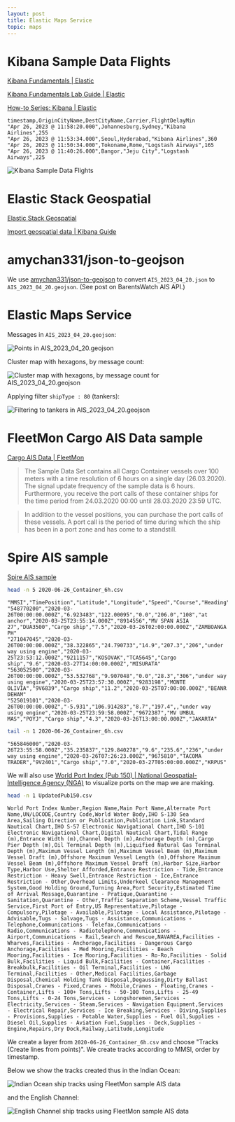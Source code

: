 ```yaml
---
layout: post
title: Elastic Maps Service
topic: maps
---
```


# Kibana Sample Data Flights

[Kibana Fundamentals \| Elastic](https://learn.elastic.co/)

[Kibana Fundamentals Lab Guide \| Elastic](https://www.elastic.co/pdf/kibana-fundamentals-additional-resources.pdf)

[How-to Series: Kibana \| Elastic](https://www.elastic.co/videos/training-how-to-series-stack)

```csv
timestamp,OriginCityName,DestCityName,Carrier,FlightDelayMin
"Apr 26, 2023 @ 11:58:20.000",Johannesburg,Sydney,"Kibana Airlines",255
"Apr 26, 2023 @ 11:53:34.000",Seoul,Hyderabad,"Kibana Airlines",360
"Apr 26, 2023 @ 11:50:34.000",Tokoname,Rome,"Logstash Airways",165
"Apr 26, 2023 @ 11:40:26.000",Bangor,"Jeju City","Logstash Airways",225
```

![Kibana Sample Data Flights](/images/Elastic/Kibana_Sample_Data_Flights.jpeg)

# Elastic Stack Geospatial

[Elastic Stack Geospatial](https://www.elastic.co/geospatial)

[Import geospatial data \| Kibana Guide](https://www.elastic.co/guide/en/kibana/current/import-geospatial-data.html)

# amychan331/json-to-geojson

We use [amychan331/json-to-geojson](https://github.com/amychan331/json-to-geojson) to convert `AIS_2023_04_20.json` to
`AIS_2023_04_20.geojson`. (See post on BarentsWatch AIS API.)

# Elastic Maps Service

Messages in `AIS_2023_04_20.geojson`:

![Points in AIS_2023_04_20.geojson](/images/Elastic/AIS_2023_04_20.jpeg)

Cluster map with hexagons, by message count:

![Cluster map with hexagons, by message count for AIS_2023_04_20.geojson](/images/Elastic/AIS_2023_04_20_cluster_hexagon.jpeg)

Applying filter `shipType : 80` (tankers):

![Filtering to tankers in AIS_2023_04_20.geojson](/images/Elastic/shipType_80.jpeg)

# FleetMon Cargo AIS Data sample

[Cargo AIS Data \| FleetMon](https://www.fleetmon.com/services/ais-data-shop/cargo/)

> The Sample Data Set contains all Cargo Container vessels over 100 meters with a time resolution of 6 hours on a single day (26.03.2020). The signal update frequency of the sample data is 6 hours. Furthermore, you receive the port calls of these container ships for the time period from 24.03.2020 00:00 until 28.03.2020 23:59 UTC.

> In addition to the vessel positions, you can purchase the port calls of these vessels. A port call is the period of time during which the ship has been in a port zone and has come to a standstill.

# Spire AIS sample

[Spire AIS sample](https://spire.com/maritime/get-started/)

```bash
head -n 5 2020-06-26_Container_6h.csv
```

```csv
"MMSI","TimePosition","Latitude","Longitude","Speed","Course","Heading","NavStatus","TimeVoyage","IMO","Name","Callsign","VesselType","Draught","TimeETA","Destination"
"548770200","2020-03-26T00:00:00.000Z","6.923483","122.00095","0.0","206.0","108","at anchor","2020-03-25T23:55:14.000Z","8914556","MV SPAN ASIA 27","DUA3500","Cargo ship","7.5","2020-03-26T02:00:00.000Z","ZAMBOANGA PH"
"271047045","2020-03-26T00:00:00.000Z","38.322865","24.790733","14.9","207.3","206","under way using engine","2020-03-25T23:53:12.000Z","9211157","KOSOVAK","TCA5645","Cargo ship","9.6","2020-03-27T14:00:00.000Z","MISURATA"
"563052500","2020-03-26T00:00:00.000Z","53.532768","9.907048","0.0","28.3","306","under way using engine","2020-03-25T23:57:30.000Z","9283198","MONTE OLIVIA","9V6839","Cargo ship","11.2","2020-03-25T07:00:00.000Z","BEANR DEHAM"
"525019101","2020-03-26T00:00:00.000Z","-5.931","106.914283","8.7","197.4",,"under way using engine","2020-03-25T23:59:58.000Z","9672387","MV UMBUL MAS","POYJ","Cargo ship","4.3","2020-03-26T13:00:00.000Z","JAKARTA"
```

```bash
tail -n 1 2020-06-26_Container_6h.csv
```

```csv
"565846000","2020-03-26T23:55:58.000Z","35.235837","129.840278","9.6","235.6","236","under way using engine","2020-03-26T07:26:23.000Z","9675810","TACOMA TRADER","9V2401","Cargo ship","7.0","2020-03-27T05:00:00.000Z","KRPUS"
```

We will also use [World Port Index (Pub 150) \| National Geospatial-Intelligence Agency (NGA)](https://msi.nga.mil/Publications/WPI)
to visualize ports on the map we are making.

```bash
head -n 1 UpdatedPub150.csv
```

```
World Port Index Number,Region Name,Main Port Name,Alternate Port Name,UN/LOCODE,Country Code,World Water Body,IHO S-130 Sea Area,Sailing Direction or Publication,Publication Link,Standard Nautical Chart,IHO S-57 Electronic Navigational Chart,IHO S-101 Electronic Navigational Chart,Digital Nautical Chart,Tidal Range (m),Entrance Width (m),Channel Depth (m),Anchorage Depth (m),Cargo Pier Depth (m),Oil Terminal Depth (m),Liquified Natural Gas Terminal Depth (m),Maximum Vessel Length (m),Maximum Vessel Beam (m),Maximum Vessel Draft (m),Offshore Maximum Vessel Length (m),Offshore Maximum Vessel Beam (m),Offshore Maximum Vessel Draft (m),Harbor Size,Harbor Type,Harbor Use,Shelter Afforded,Entrance Restriction - Tide,Entrance Restriction - Heavy Swell,Entrance Restriction - Ice,Entrance Restriction - Other,Overhead Limits,Underkeel Clearance Management System,Good Holding Ground,Turning Area,Port Security,Estimated Time of Arrival Message,Quarantine - Pratique,Quarantine - Sanitation,Quarantine - Other,Traffic Separation Scheme,Vessel Traffic Service,First Port of Entry,US Representative,Pilotage - Compulsory,Pilotage - Available,Pilotage - Local Assistance,Pilotage - Advisable,Tugs - Salvage,Tugs - Assistance,Communications - Telephone,Communications - Telefax,Communications - Radio,Communications - Radiotelephone,Communications - Airport,Communications - Rail,Search and Rescue,NAVAREA,Facilities - Wharves,Facilities - Anchorage,Facilities - Dangerous Cargo Anchorage,Facilities - Med Mooring,Facilities - Beach Mooring,Facilities - Ice Mooring,Facilities - Ro-Ro,Facilities - Solid Bulk,Facilities - Liquid Bulk,Facilities - Container,Facilities - Breakbulk,Facilities - Oil Terminal,Facilities - LNG Terminal,Facilities - Other,Medical Facilities,Garbage Disposal,Chemical Holding Tank Disposal,Degaussing,Dirty Ballast Disposal,Cranes - Fixed,Cranes - Mobile,Cranes - Floating,Cranes - Container,Lifts - 100+ Tons,Lifts - 50-100 Tons,Lifts - 25-49 Tons,Lifts - 0-24 Tons,Services - Longshoremen,Services - Electricity,Services - Steam,Services - Navigation Equipment,Services - Electrical Repair,Services - Ice Breaking,Services - Diving,Supplies - Provisions,Supplies - Potable Water,Supplies - Fuel Oil,Supplies - Diesel Oil,Supplies - Aviation Fuel,Supplies - Deck,Supplies - Engine,Repairs,Dry Dock,Railway,Latitude,Longitude
```

We create a layer from `2020-06-26_Container_6h.csv` and choose "Tracks (Create lines from points)". We create tracks according to
MMSI, order by timestamp.

Below we show the tracks created thus in the Indian Ocean:

![Indian Ocean ship tracks using FleetMon sample AIS data](/images/Elastic/FleetMon_sample_data_tracks.jpeg)

and the English Channel:

![English Channel ship tracks using FleetMon sample AIS data](/images/Elastic/FleetMon_sample_English_Channel.jpeg)